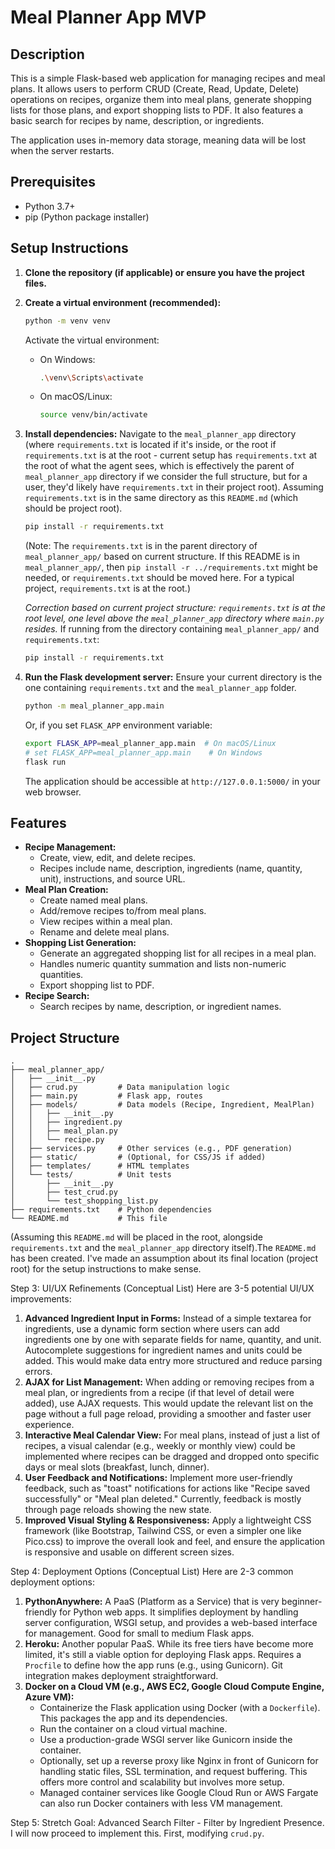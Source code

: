 # Meal Planner App MVP

## Description

This is a simple Flask-based web application for managing recipes and meal plans. It allows users to perform CRUD (Create, Read, Update, Delete) operations on recipes, organize them into meal plans, generate shopping lists for those plans, and export shopping lists to PDF. It also features a basic search for recipes by name, description, or ingredients.

The application uses in-memory data storage, meaning data will be lost when the server restarts.

## Prerequisites

*   Python 3.7+
*   pip (Python package installer)

## Setup Instructions

1.  **Clone the repository (if applicable) or ensure you have the project files.**

2.  **Create a virtual environment (recommended):**
    ```bash
    python -m venv venv
    ```
    Activate the virtual environment:
    *   On Windows:
        ```bash
        .\venv\Scripts\activate
        ```
    *   On macOS/Linux:
        ```bash
        source venv/bin/activate
        ```

3.  **Install dependencies:**
    Navigate to the `meal_planner_app` directory (where `requirements.txt` is located if it's inside, or the root if `requirements.txt` is at the root - current setup has `requirements.txt` at the root of what the agent sees, which is effectively the parent of `meal_planner_app` directory if we consider the full structure, but for a user, they'd likely have `requirements.txt` in their project root). Assuming `requirements.txt` is in the same directory as this `README.md` (which should be project root).

    ```bash
    pip install -r requirements.txt
    ```
    (Note: The `requirements.txt` is in the parent directory of `meal_planner_app/` based on current structure. If this README is in `meal_planner_app/`, then `pip install -r ../requirements.txt` might be needed, or `requirements.txt` should be moved here. For a typical project, `requirements.txt` is at the root.)

    *Correction based on current project structure: `requirements.txt` is at the root level, one level above the `meal_planner_app` directory where `main.py` resides.*
    If running from the directory containing `meal_planner_app/` and `requirements.txt`:
    ```bash
    pip install -r requirements.txt
    ```

4.  **Run the Flask development server:**
    Ensure your current directory is the one containing `requirements.txt` and the `meal_planner_app` folder.
    ```bash
    python -m meal_planner_app.main
    ```
    Or, if you set `FLASK_APP` environment variable:
    ```bash
    export FLASK_APP=meal_planner_app.main  # On macOS/Linux
    # set FLASK_APP=meal_planner_app.main    # On Windows
    flask run
    ```
    The application should be accessible at `http://127.0.0.1:5000/` in your web browser.

## Features

*   **Recipe Management:**
    *   Create, view, edit, and delete recipes.
    *   Recipes include name, description, ingredients (name, quantity, unit), instructions, and source URL.
*   **Meal Plan Creation:**
    *   Create named meal plans.
    *   Add/remove recipes to/from meal plans.
    *   View recipes within a meal plan.
    *   Rename and delete meal plans.
*   **Shopping List Generation:**
    *   Generate an aggregated shopping list for all recipes in a meal plan.
    *   Handles numeric quantity summation and lists non-numeric quantities.
    *   Export shopping list to PDF.
*   **Recipe Search:**
    *   Search recipes by name, description, or ingredient names.

## Project Structure
```
.
├── meal_planner_app/
│   ├── __init__.py
│   ├── crud.py         # Data manipulation logic
│   ├── main.py         # Flask app, routes
│   ├── models/         # Data models (Recipe, Ingredient, MealPlan)
│   │   ├── __init__.py
│   │   ├── ingredient.py
│   │   ├── meal_plan.py
│   │   └── recipe.py
│   ├── services.py     # Other services (e.g., PDF generation)
│   ├── static/         # (Optional, for CSS/JS if added)
│   ├── templates/      # HTML templates
│   └── tests/          # Unit tests
│       ├── __init__.py
│       ├── test_crud.py
│       └── test_shopping_list.py
├── requirements.txt    # Python dependencies
└── README.md           # This file
```

(Assuming this `README.md` will be placed in the root, alongside `requirements.txt` and the `meal_planner_app` directory itself).The `README.md` has been created. I've made an assumption about its final location (project root) for the setup instructions to make sense.

Step 3: UI/UX Refinements (Conceptual List)
Here are 3-5 potential UI/UX improvements:

1.  **Advanced Ingredient Input in Forms:** Instead of a simple textarea for ingredients, use a dynamic form section where users can add ingredients one by one with separate fields for name, quantity, and unit. Autocomplete suggestions for ingredient names and units could be added. This would make data entry more structured and reduce parsing errors.
2.  **AJAX for List Management:** When adding or removing recipes from a meal plan, or ingredients from a recipe (if that level of detail were added), use AJAX requests. This would update the relevant list on the page without a full page reload, providing a smoother and faster user experience.
3.  **Interactive Meal Calendar View:** For meal plans, instead of just a list of recipes, a visual calendar (e.g., weekly or monthly view) could be implemented where recipes can be dragged and dropped onto specific days or meal slots (breakfast, lunch, dinner).
4.  **User Feedback and Notifications:** Implement more user-friendly feedback, such as "toast" notifications for actions like "Recipe saved successfully" or "Meal plan deleted." Currently, feedback is mostly through page reloads showing the new state.
5.  **Improved Visual Styling & Responsiveness:** Apply a lightweight CSS framework (like Bootstrap, Tailwind CSS, or even a simpler one like Pico.css) to improve the overall look and feel, and ensure the application is responsive and usable on different screen sizes.

Step 4: Deployment Options (Conceptual List)
Here are 2-3 common deployment options:

1.  **PythonAnywhere:** A PaaS (Platform as a Service) that is very beginner-friendly for Python web apps. It simplifies deployment by handling server configuration, WSGI setup, and provides a web-based interface for management. Good for small to medium Flask apps.
2.  **Heroku:** Another popular PaaS. While its free tiers have become more limited, it's still a viable option for deploying Flask apps. Requires a `Procfile` to define how the app runs (e.g., using Gunicorn). Git integration makes deployment straightforward.
3.  **Docker on a Cloud VM (e.g., AWS EC2, Google Cloud Compute Engine, Azure VM):**
    *   Containerize the Flask application using Docker (with a `Dockerfile`). This packages the app and its dependencies.
    *   Run the container on a cloud virtual machine.
    *   Use a production-grade WSGI server like Gunicorn inside the container.
    *   Optionally, set up a reverse proxy like Nginx in front of Gunicorn for handling static files, SSL termination, and request buffering. This offers more control and scalability but involves more setup.
    *   Managed container services like Google Cloud Run or AWS Fargate can also run Docker containers with less VM management.

Step 5: Stretch Goal: Advanced Search Filter - Filter by Ingredient Presence.
I will now proceed to implement this. First, modifying `crud.py`.
